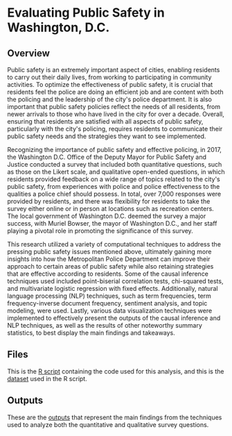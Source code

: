 # Evaluating Public Safety in Washington, D.C.

## Overview
Public safety is an extremely important aspect of cities, enabling residents to carry out their daily lives, from working to participating 
in community activities. To optimize the effectiveness of public safety, it is crucial that residents feel the police are doing an efficient 
job and are content with both the policing and the leadership of the city's police department. It is also important that public safety policies
reflect the needs of all residents, from newer arrivals to those who have lived in the city for over a decade. Overall, ensuring that residents
are satisfied with all aspects of public safety, particularly with the city's policing, requires residents to communicate their public safety needs
and the strategies they want to see implemented.

Recognizing the importance of public safety and effective policing, in 2017, the Washington D.C. Office of the Deputy Mayor for Public Safety and Justice 
conducted a survey that included both quantitative questions, such as those on the Likert scale, and qualitative open-ended questions, in which 
residents provided feedback on a wide range of topics related to the city's public safety, from experiences with police and police effectiveness to the 
qualities a police chief should possess. In total, over 7,000 responses were provided by residents, and there was flexibility for residents to take the 
survey either online or in person at locations such as recreation centers. The local government of Washington D.C. deemed the survey a major success, 
with Muriel Bowser, the mayor of Washington D.C., and her staff playing a pivotal role in promoting the significance of this survey.

This research utilized a variety of computational techniques to address the pressing public safety issues mentioned above, ultimately gaining more insights 
into how the Metropolitan Police Department can improve their approach to certain areas of public safety while also retaining strategies that are effective 
according to residents. Some of the causal inference techniques used included point-biserial correlation tests, chi-squared tests, and multivariate logistic 
regression with fixed effects. Additionally, natural language processing (NLP) techniques, such as term frequencies, term frequency-inverse document frequency, 
sentiment analysis, and topic modeling, were used. Lastly, various data visualization techniques were implemented to effectively present the outputs of the 
causal inference and NLP techniques, as well as the results of other noteworthy summary statistics, to best display the main findings and takeaways.

## Files
This is the [R script](https://github.com/AlexZak135/DC-Public-Safety/blob/main/Code/DC-Public-Safety-Code.R) containing the code used for this analysis, and this
is the [dataset](https://github.com/AlexZak135/DC-Public-Safety/blob/main/Data/DC-Public-Safety-Data.csv) used in the R script.

## Outputs
These are the [outputs](https://github.com/AlexZak135/DC-Public-Safety/tree/main/Outputs) that represent the main findings from the techniques used 
to analyze both the quantitative and qualitative survey questions.
